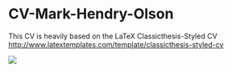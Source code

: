 # CV-Mark-Hendry-Olson
This CV is heavily based on the LaTeX Classicthesis-Styled CV http://www.latextemplates.com/template/classicthesis-styled-cv

<p><img src="https://dl.dropboxusercontent.com/s/ttt2o78dp6g40n3/20150218-234227-MarkHendryOlsonCVScreenShot.png?dl=0"/></p>
